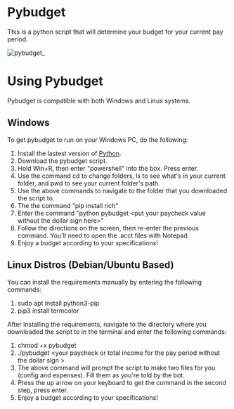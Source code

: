 # Pybudget
This is a python script that will determine your budget for your current pay period.

![pybudget_](https://repository-images.githubusercontent.com/461317333/aa542978-d8e8-4860-9ac9-901aeb3af5af)

# Using Pybudget

Pybudget is compatible with both Windows and Linux systems. 

## Windows

To get pybudget to run on your Windows PC, do the following:

1. Install the lastest version of [Python](https://www.python.org/).
2. Download the pybudget script.
3. Hold Win+R, then enter "powershell" into the box. Press enter.
4. Use the command cd to change folders, ls to see what's in your current folder, and pwd to see your current folder's path.
5. Use the above commands to navigate to the folder that you downloaded the script to.
6. The the command "pip install rich"
7. Enter the command "python pybudget \<put your paycheck value without the dollar sign here\>"
8. Follow the directions on the screen, then re-enter the previous command. You'll need to open the .acct files with Notepad.
9. Enjoy a budget according to your specifications!


## Linux Distros (Debian/Ubuntu Based)
You can install the requirements manually by entering the following commands:
1. sudo apt install python3-pip
2. pip3 install termcolor

After installing the requirements, navigate to the directory where you downloaded the 
script to in the terminal and enter the following commands:

1. chmod +x pybudget
2. ./pybudget \<your paycheck or total income for the pay period without the dollar sign \>
3. The above command will prompt the script to make two files for you (config and expenses). Fill them as you're told by the bot.
4. Press the up arrow on your keyboard to get the command in the second step, press enter.
5. Enjoy a budget according to your specifications!
